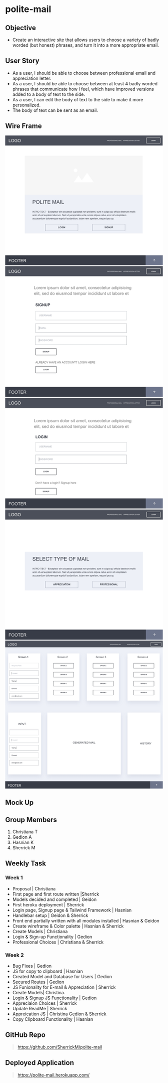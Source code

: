 # polite-mail

## Objective

- Create an interactive site that allows users to choose a variety of badly worded (but honest) phrases, and turn it into a more appropriate email.

## User Story

- As a user, I should be able to choose between professional email and appreciation letter.
- As a user, I should be able to choose between at least 4 badly worded phrases that communicate how I feel, which have improved versions added to a body of text to the side.
- As a user, I can edit the body of text to the side to make it more personalized.
- The body of text can be sent as an email.

## Wire Frame

![alt text](/public/images/HOMEPAGE-LANDING%20PAGE.jpg)
![alt text](/public/images/SIGNUP.jpg)
![alt text](/public/images/LOGIN.jpg)
![alt text](/public/images/MAIL%20SELECTION.jpg)
![alt text](/public/images/GENERATE.jpg)

## Mock Up

## Group Members

1. Christiana T
2. Gedion A
3. Hasnian K
4. Sherrick M

## Weekly Task

### Week 1

- Proposal | Christiana
- First page and first route written |Sherrick
- Models decided and completed | Geidon
- First heroku deployment | Sherrick
- Login page, Signup page & Tailwind Framework | Hasnian
- Handlebar setup | Geidon & Sherrick
- Front end partially written with all modules installed | Hasnian & Geidon
- Create wireframe & Color palette | Hasnian & Sherrick
- Create Models | Christiana
- Login & Sign-up Functionality | Gedion
- Professional Choices | Christiana & Sherrick

### Week 2

- Bug Fixes | Gedion
- JS for copy to clipboard | Hasnian
- Created Model and Database for Users | Gedion
- Secured Routes | Gedion
- JS Funionality for E-mail & Appreciation | Sherrick
- Create Models| Christina.
- Login & Signup JS Functionality | Gedion
- Appreciaion Choices | Sherrick
- Update ReadMe | Sherrick
- Appreication JS | Christina Gedion & Sherrick
- Copy Clipboard Functionality | Hasnian

## GitHub Repo

> https://github.com/SherrickM/polite-mail

## Deployed Application

> https://polite-mail.herokuapp.com/
